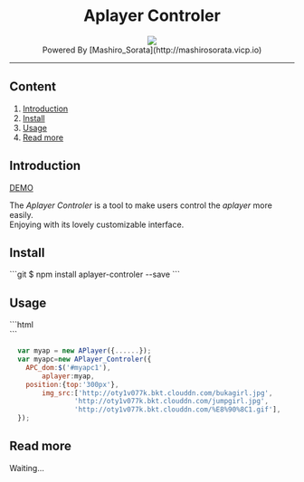<div align="center"><h1>Aplayer Controler</h1></div>
<div align="center"><img src="http://oty1v077k.bkt.clouddn.com/apc-demo-preview.png"></div>
<div align="center">Powered By [Mashiro_Sorata](http://mashirosorata.vicp.io)</div>

---

## Content
1. [Introduction](#u1)
2. [Install](#u2)
3. [Usage](#u3)
4. [Read more](#u4)
<h2 id="u1">Introduction</h2>

[DEMO](http://mashirosorata.vicp.io/others/Aplayer-Controler-demo/index.html)

The *Aplayer Controler* is a tool to make users control the *aplayer* more easily. <br>Enjoying with its lovely customizable interface.

<h2 id="u2">Install</h2>
```git
$ npm install aplayer-controler --save
```

<h2 id="u3">Usage</h2>
```html
  <div id="myapc1"></div>
  <script src="./Aplayer-Controler.min.js"></script>
```

```javascript
  var myap = new APlayer({......});
  var myapc=new APlayer_Controler({
    APC_dom:$('#myapc1'),
		aplayer:myap,
    position:{top:'300px'},
		img_src:['http://oty1v077k.bkt.clouddn.com/bukagirl.jpg',
				'http://oty1v077k.bkt.clouddn.com/jumpgirl.jpg',
				'http://oty1v077k.bkt.clouddn.com/%E8%90%8C1.gif'],
  });
```
<h2 id="u4">Read more</h2>
Waiting...
